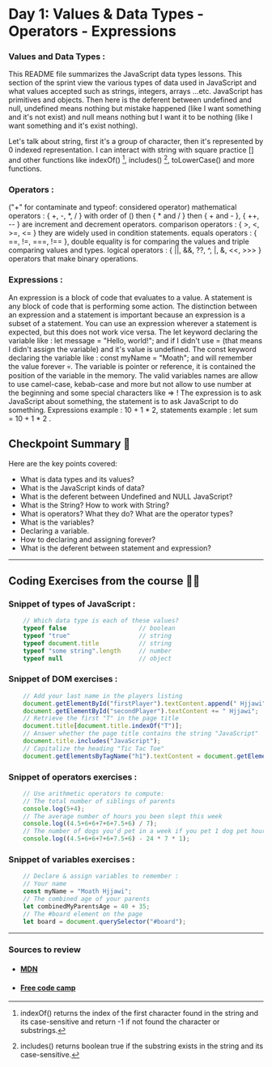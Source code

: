 
# Day 1: Values & Data Types - Operators - Expressions

### Values and Data Types :

This README file summarizes the JavaScript data types lessons. This section of the sprint view the various types of data used in JavaScript and what values accepted such as strings, integers, arrays ...etc. JavaScript has primitives and objects. Then here is the deferent between undefined and null, undefined means nothing but mistake happened (like I want something and it's not exist) and null means nothing but I want it to be nothing (like I want something and it's exist nothing).

Let's talk about string, first it's a group of character, then it's represented by 0 indexed representation. I can interact with string with square practice [] and other functions like indexOf() [^1], includes() [^2], toLowerCase() and more functions.

[^1]: indexOf() returns the index of the first character found in the string and its case-sensitive and return -1 if not found the character or substrings.
[^2]: includes() returns boolean true if the substring exists in the string and its case-sensitive.

### Operators :

("+" for contaminate and typeof: considered operator)
mathematical operators : { +, -, *, / } with order of () then { * and / } then { + and  - }, { ++, -- } are increment and decrement operators.
comparison operators : { >, <, >=, <= } they are widely used in condition statements.
equals operators : { ==, !=, ===, !== }, double equality is for comparing the values and triple comparing values and types.
logical operators : { ||, &&, ??, ^, |, &, <<, >>> } operators that make binary operations.

### Expressions :

An expression is a block of code that evaluates to a value. A statement is any block of code that is performing some action.
The distinction between an expression and a statement is important because an expression is a subset of a statement. You can use an expression wherever a statement is expected, but this does not work vice versa.
The let keyword declaring the variable like : let message = "Hello, world!"; and if I didn't use = (that means I didn't assign the variable) and it's value is undefined.
The const keyword declaring the variable like : const myName = "Moath"; and will remember the value forever :skull:.
The variable is pointer or reference, it is contained the position of the variable in the memory.
The valid variables names are allow to use camel-case, kebab-case and more but not allow to use number at the beginning and some special characters like => !
The expression is to ask JavaScript about something, the statement is to ask JavaScript to do something.
Expressions example : 10 + 1 * 2, statements example : let sum = 10 + 1 * 2 .

## Checkpoint Summary :vertical_traffic_light:

Here are the key points covered:

- What is data types and its values?
- What is the JavaScript kinds of data?
- What is the deferent between Undefined and NULL JavaScript?
- What is the String? How to work with String?
- What is operators? What they do? What are the operator types?
-  What is the variables?
- Declaring a variable.
- How to declaring and assigning forever?
- What is the deferent between statement and expression?

---

## Coding Exercises from the course :man_technologist: 

### Snippet of types of JavaScript :
```javascript
    // Which data type is each of these values?
    typeof false                    // boolean
    typeof "true"                   // string
    typeof document.title           // string
    typeof "some string".length     // number
    typeof null                     // object
```

### Snippet of DOM exercises :

```javascript
    // Add your last name in the players listing
    document.getElementById("firstPlayer").textContent.append(" Hjjawi");
    document.getElementById("secondPlayer").textContent += " Hjjawi";
    // Retrieve the first "T" in the page title
    document.title[document.title.indexOf("T")];
    // Answer whether the page title contains the string "JavaScript"
    document.title.includes("JavaScript");
    // Capitalize the heading "Tic Tac Toe"
    document.getElementsByTagName("h1").textContent = document.getElementsByTagName("h1").textContent.toUpperCase();
```

### Snippet of operators exercises :

```javascript
    // Use arithmetic operators to compute:
    // The total number of siblings of parents
    console.log(5+4);
    // The average number of hours you been slept this week
    console.log((4.5+6+6+7+6+7.5+6) / 7);
    // The number of dogs you'd pet in a week if you pet 1 dog pet hour while awake
    console.log((4.5+6+6+7+6+7.5+6) - 24 * 7 * 1);
```

### Snippet of variables exercises :

```javascript
    // Declare & assign variables to remember :
    // Your name
    const myName = "Moath Hjjawi";
    // The combined age of your parents
    let combinedMyParentsAge = 40 + 35;
    // The #board element on the page
    let board = document.querySelector("#board");
```

---

### Sources to review
- #### [MDN](https://developer.mozilla.org/)
- #### [Free code camp](https://www.freecodecamp.org/)